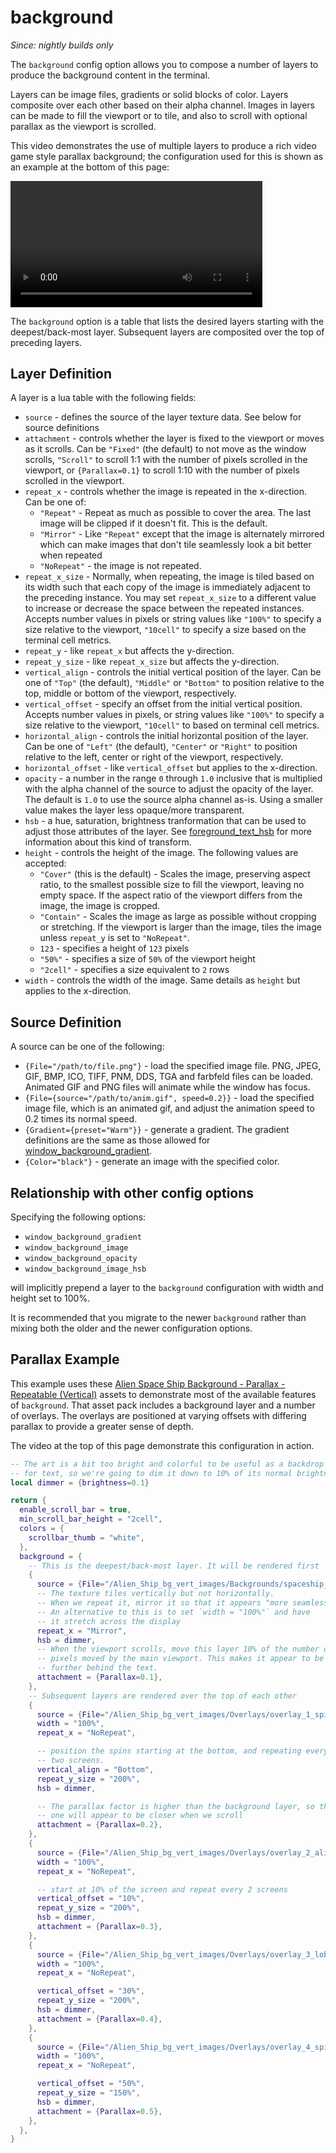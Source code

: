 # background

*Since: nightly builds only*

The `background` config option allows you to compose a number of layers to
produce the background content in the terminal.

Layers can be image files, gradients or solid blocks of color. Layers composite
over each other based on their alpha channel. Images in layers can be made to
fill the viewport or to tile, and also to scroll with optional parallax as the
viewport is scrolled.

This video demonstrates the use of multiple layers to produce a rich video game
style parallax background; the configuration used for this is shown as an
example at the bottom of this page:

<video width="80%" controls src="../../../screenshots/wezterm-parallax-2.mp4" loop></video>

The `background` option is a table that lists the desired layers starting with
the deepest/back-most layer.  Subsequent layers are composited over the top of
preceding layers.


## Layer Definition

A layer is a lua table with the following fields:

* `source` - defines the source of the layer texture data. See below for source definitions
* `attachment` - controls whether the layer is fixed to the viewport or moves as it scrolls. Can be `"Fixed"` (the default) to not move as the window scrolls, `"Scroll"` to scroll 1:1 with the number of pixels scrolled in the viewport, or `{Parallax=0.1}` to scroll 1:10 with the number of pixels scrolled in the viewport.
* `repeat_x` - controls whether the image is repeated in the x-direction. Can be one of:
  * `"Repeat"` - Repeat as much as possible to cover the area. The last image will be clipped if it doesn't fit.  This is the default.
  * `"Mirror"` - Like `"Repeat"` except that the image is alternately mirrored which can make images that don't tile seamlessly look a bit better when repeated
  * `"NoRepeat"` - the image is not repeated.
* `repeat_x_size` - Normally, when repeating, the image is tiled based on its width such that each copy of the image is immediately adjacent to the preceding instance.  You may set `repeat_x_size` to a different value to increase or decrease the space between the repeated instances.  Accepts number values in pixels or string values like `"100%"` to specify a size relative to the viewport, `"10cell"` to specify a size based on the terminal cell metrics.
* `repeat_y` - like `repeat_x` but affects the y-direction.
* `repeat_y_size` - like `repeat_x_size` but affects the y-direction.
* `vertical_align` - controls the initial vertical position of the layer. Can be one of `"Top"` (the default), `"Middle"` or `"Bottom"` to position relative to the top, middle or bottom of the viewport, respectively.
* `vertical_offset` - specify an offset from the initial vertical position.  Accepts number values in pixels, or string values like `"100%"` to specify a size relative to the viewport, `"10cell"` to based on terminal cell metrics.
* `horizontal_align` - controls the initial horizontal position of the layer. Can be one of `"Left"` (the default), `"Center"` or `"Right"` to position relative to the left, center or right of the viewport, respectively.
* `horizontal_offset` - like `vertical_offset` but applies to the x-direction.
* `opacity` - a number in the range `0` through `1.0` inclusive that is multiplied with the alpha channel of the source to adjust the opacity of the layer. The default is `1.0` to use the source alpha channel as-is. Using a smaller value makes the layer less opaque/more transparent.
* `hsb` - a hue, saturation, brightness tranformation that can be used to adjust those attributes of the layer. See [foreground_text_hsb](foreground_text_hsb.md) for more information about this kind of transform.
* `height` - controls the height of the image. The following values are accepted:
  * `"Cover"` (this is the default) - Scales the image, preserving aspect ratio, to the smallest possible size to fill the viewport, leaving no empty space.  If the aspect ratio of the viewport differs from the image, the image is cropped.
  * `"Contain"` - Scales the image as large as possible without cropping or stretching. If the viewport is larger than the image, tiles the image unless `repeat_y` is set to `"NoRepeat"`.
  * `123` - specifies a height of `123` pixels
  * `"50%"` - specifies a size of `50%` of the viewport height
  * `"2cell"` - specifies a size equivalent to `2` rows
* `width` - controls the width of the image. Same details as `height` but applies to the x-direction.

## Source Definition

A source can be one of the following:

* `{File="/path/to/file.png"}` - load the specified image file.  PNG, JPEG,
  GIF, BMP, ICO, TIFF, PNM, DDS, TGA and farbfeld files can be loaded.
  Animated GIF and PNG files will animate while the window has focus.
* `{File={source="/path/to/anim.gif", speed=0.2}}` - load the specified image file, which is an animated gif, and adjust the animation speed to 0.2 times its normal speed.
* `{Gradient={preset="Warm"}}` - generate a gradient. The gradient definitions
  are the same as those allowed for [window_background_gradient](window_background_gradient.md).
* `{Color="black"}` - generate an image with the specified color.

## Relationship with other config options

Specifying the following options:

* `window_background_gradient`
* `window_background_image`
* `window_background_opacity`
* `window_background_image_hsb`

will implicitly prepend a layer to the `background` configuration with width
and height set to 100%.

It is recommended that you migrate to the newer `background` rather than mixing
both the older and the newer configuration options.

## Parallax Example

This example uses these [Alien Space Ship Background - Parallax -
Repeatable
(Vertical)](https://www.gameartguppy.com/shop/space-ship-background-repeatable-vertical/)
assets to demonstrate most of the available features of `background`. That asset pack includes a background layer and a number of overlays. The overlays are positioned at varying offsets with differing parallax to provide a greater sense of depth.

The video at the top of this page demonstrate this configuration in action.

```lua
-- The art is a bit too bright and colorful to be useful as a backdrop
-- for text, so we're going to dim it down to 10% of its normal brightness
local dimmer = {brightness=0.1}

return {
  enable_scroll_bar = true,
  min_scroll_bar_height = "2cell",
  colors = {
    scrollbar_thumb = "white",
  },
  background = {
    -- This is the deepest/back-most layer. It will be rendered first
    {
      source = {File="/Alien_Ship_bg_vert_images/Backgrounds/spaceship_bg_1.png"},
      -- The texture tiles vertically but not horizontally.
      -- When we repeat it, mirror it so that it appears "more seamless".
      -- An alternative to this is to set `width = "100%"` and have
      -- it stretch across the display
      repeat_x = "Mirror",
      hsb = dimmer,
      -- When the viewport scrolls, move this layer 10% of the number of
      -- pixels moved by the main viewport. This makes it appear to be
      -- further behind the text.
      attachment = {Parallax=0.1},
    },
    -- Subsequent layers are rendered over the top of each other
    {
      source = {File="/Alien_Ship_bg_vert_images/Overlays/overlay_1_spines.png"},
      width = "100%",
      repeat_x = "NoRepeat",

      -- position the spins starting at the bottom, and repeating every
      -- two screens.
      vertical_align = "Bottom",
      repeat_y_size = "200%",
      hsb = dimmer,

      -- The parallax factor is higher than the background layer, so this
      -- one will appear to be closer when we scroll
      attachment = {Parallax=0.2},
    },
    {
      source = {File="/Alien_Ship_bg_vert_images/Overlays/overlay_2_alienball.png"},
      width = "100%",
      repeat_x = "NoRepeat",

      -- start at 10% of the screen and repeat every 2 screens
      vertical_offset = "10%",
      repeat_y_size = "200%",
      hsb = dimmer,
      attachment = {Parallax=0.3},
    },
    {
      source = {File="/Alien_Ship_bg_vert_images/Overlays/overlay_3_lobster.png"},
      width = "100%",
      repeat_x = "NoRepeat",

      vertical_offset = "30%",
      repeat_y_size = "200%",
      hsb = dimmer,
      attachment = {Parallax=0.4},
    },
    {
      source = {File="/Alien_Ship_bg_vert_images/Overlays/overlay_4_spiderlegs.png"},
      width = "100%",
      repeat_x = "NoRepeat",

      vertical_offset = "50%",
      repeat_y_size = "150%",
      hsb = dimmer,
      attachment = {Parallax=0.5},
    },
  },
}
```
